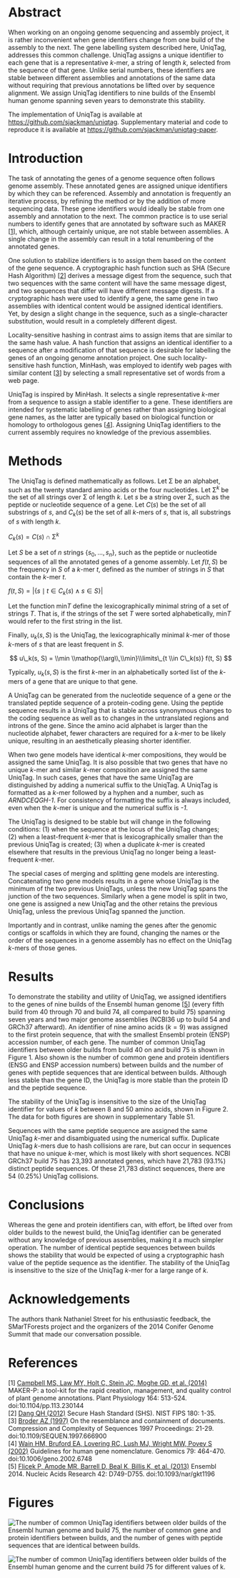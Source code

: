 Abstract
========

When working on an ongoing genome sequencing and assembly project, it is
rather inconvenient when gene identifiers change from one build of the
assembly to the next. The gene labelling system described here, UniqTag,
addresses this common challenge. UniqTag assigns a unique identifier to
each gene that is a representative *k*-mer, a string of length *k*,
selected from the sequence of that gene. Unlike serial numbers, these
identifiers are stable between different assemblies and annotations of
the same data without requiring that previous annotations be lifted over
by sequence alignment. We assign UniqTag identifiers to nine builds of
the Ensembl human genome spanning seven years to demonstrate this
stability.

The implementation of UniqTag is available at
<https://github.com/sjackman/uniqtag>. Supplementary material and code
to reproduce it is available at
<https://github.com/sjackman/uniqtag-paper>.

Introduction
============

The task of annotating the genes of a genome sequence often follows
genome assembly. These annotated genes are assigned unique identifiers
by which they can be referenced. Assembly and annotation is frequently
an iterative process, by refining the method or by the addition of more
sequencing data. These gene identifiers would ideally be stable from one
assembly and annotation to the next. The common practice is to use
serial numbers to identify genes that are annotated by software such as
MAKER [[1](http://dx.doi.org/10.1104/pp.113.230144)], which, although
certainly unique, are not stable between assemblies. A single change in
the assembly can result in a total renumbering of the annotated genes.

One solution to stabilize identifiers is to assign them based on the
content of the gene sequence. A cryptographic hash function such as SHA
(Secure Hash Algorithm)
[[2](http://www.nist.gov/manuscript-publication-search.cfm?pub_id=910977)]
derives a message digest from the sequence, such that two sequences with
the same content will have the same message digest, and two sequences
that differ will have different message digests. If a cryptographic hash
were used to identify a gene, the same gene in two assemblies with
identical content would be assigned identical identifiers. Yet, by
design a slight change in the sequence, such as a single-character
substitution, would result in a completely different digest.

Locality-sensitive hashing in contrast aims to assign items that are
similar to the same hash value. A hash function that assigns an
identical identifier to a sequence after a modification of that sequence
is desirable for labelling the genes of an ongoing genome annotation
project. One such locality-sensitive hash function, MinHash, was
employed to identify web pages with similar content
[[3](http://dx.doi.org/10.1109/SEQUEN.1997.666900)] by selecting a small
representative set of words from a web page.

UniqTag is inspired by MinHash. It selects a single representative
*k*-mer from a sequence to assign a stable identifier to a gene. These
identifiers are intended for systematic labelling of genes rather than
assigning biological gene names, as the latter are typically based on
biological function or homology to orthologous genes
[[4](http://dx.doi.org/10.1006/geno.2002.6748)]. Assigning UniqTag
identifiers to the current assembly requires no knowledge of the
previous assemblies.

Methods
=======

The UniqTag is defined mathematically as follows. Let Σ be an alphabet,
such as the twenty standard amino acids or the four nucleotides. Let
Σ<sup>*k*</sup> be the set of all strings over Σ of length *k*. Let *s*
be a string over Σ, such as the peptide or nucleotide sequence of a
gene. Let *C*(*s*) be the set of all substrings of *s*, and
*C*<sub>*k*</sub>(*s*) be the set of all *k*-mers of *s*, that is, all
substrings of *s* with length *k*.

*C*<sub>*k*</sub>(*s*) = *C*(*s*) ∩ Σ<sup>*k*</sup>

Let *S* be a set of *n* strings {*s*<sub>0</sub>, …, *s*<sub>*n*</sub>},
such as the peptide or nucleotide sequences of all the annotated genes
of a genome assembly. Let *f*(*t*, *S*) be the frequency in *S* of a
*k*-mer *t*, defined as the number of strings in *S* that contain the
*k*-mer *t*.

*f*(*t*, *S*) = |{*s* ∣ *t* ∈ *C*<sub>*k*</sub>(*s*) ∧ *s* ∈ *S*}|

Let the function min*T* define the lexicographically minimal string of a
set of strings *T*. That is, if the strings of the set *T* were sorted
alphabetically, min*T* would refer to the first string in the list.

Finally, *u*<sub>*k*</sub>(*s*, *S*) is the UniqTag, the
lexicographically minimal *k*-mer of those *k*-mers of *s* that are
least frequent in *S*.

$$
u\_k(s, S) = \\min \\mathop{\\arg\\,\\min}\\limits\_{t \\in C\_k(s)} f(t, S)
$$

Typically, *u*<sub>*k*</sub>(*s*, *S*) is the first *k*-mer in an
alphabetically sorted list of the *k*-mers of a gene that are unique to
that gene.

A UniqTag can be generated from the nucleotide sequence of a gene or the
translated peptide sequence of a protein-coding gene. Using the peptide
sequence results in a UniqTag that is stable across synonymous changes
to the coding sequence as well as to changes in the untranslated regions
and introns of the gene. Since the amino acid alphabet is larger than
the nucleotide alphabet, fewer characters are required for a *k*-mer to
be likely unique, resulting in an aesthetically pleasing shorter
identifier.

When two gene models have identical *k*-mer compositions, they would be
assigned the same UniqTag. It is also possible that two genes that have
no unique *k*-mer and similar *k*-mer composition are assigned the same
UniqTag. In such cases, genes that have the same UniqTag are
distinguished by adding a numerical suffix to the UniqTag. A UniqTag is
formatted as a *k*-mer followed by a hyphen and a number, such as
*ARNDCEQGH-1*. For consistency of formatting the suffix is always
included, even when the *k*-mer is unique and the numerical suffix is
*-1*.

The UniqTag is designed to be stable but will change in the following
conditions: (1) when the sequence at the locus of the UniqTag changes;
(2) when a least-frequent *k*-mer that is lexicographically smaller than
the previous UniqTag is created; (3) when a duplicate *k*-mer is created
elsewhere that results in the previous UniqTag no longer being a
least-frequent *k*-mer.

The special cases of merging and splitting gene models are interesting.
Concatenating two gene models results in a gene whose UniqTag is the
minimum of the two previous UniqTags, unless the new UniqTag spans the
junction of the two sequences. Similarly when a gene model is split in
two, one gene is assigned a new UniqTag and the other retains the
previous UniqTag, unless the previous UniqTag spanned the junction.

Importantly and in contrast, unlike naming the genes after the genomic
contigs or scaffolds in which they are found, changing the names or the
order of the sequences in a genome assembly has no effect on the UniqTag
*k*-mers of those genes.

Results
=======

To demonstrate the stability and utility of UniqTag, we assigned
identifiers to the genes of nine builds of the Ensembl human genome
[[5](http://dx.doi.org/10.1093/nar/gkt1196)] (every fifth build from 40
through 70 and build 74, all compared to build 75) spanning seven years
and two major genome assemblies (NCBI36 up to build 54 and GRCh37
afterward). An identifier of nine amino acids (*k* = 9) was assigned to
the first protein sequence, that with the smallest Ensembl protein
(ENSP) accession number, of each gene. The number of common UniqTag
identifiers between older builds from build 40 on and build 75 is shown
in Figure 1. Also shown is the number of common gene and protein
identifiers (ENSG and ENSP accession numbers) between builds and the
number of genes with peptide sequences that are identical between
builds. Although less stable than the gene ID, the UniqTag is more
stable than the protein ID and the peptide sequence.

The stability of the UniqTag is insensitive to the size of the UniqTag
identifier for values of *k* between 8 and 50 amino acids, shown in
Figure 2. The data for both figures are shown in supplementary Table S1.

Sequences with the same peptide sequence are assigned the same UniqTag
*k*-mer and disambiguated using the numerical suffix. Duplicate UniqTag
*k*-mers due to hash collisions are rare, but can occur in sequences
that have no unique *k*-mer, which is most likely with short sequences.
NCBI GRCh37 build 75 has 23,393 annotated genes, which have 21,783
(93.1%) distinct peptide sequences. Of these 21,783 distinct sequences,
there are 54 (0.25%) UniqTag collisions.

Conclusions
===========

Whereas the gene and protein identifiers can, with effort, be lifted
over from older builds to the newest build, the UniqTag identifier can
be generated without any knowledge of previous assemblies, making it a
much simpler operation. The number of identical peptide sequences
between builds shows the stability that would be expected of using a
cryptographic hash value of the peptide sequence as the identifier. The
stability of the UniqTag is insensitive to the size of the UniqTag
*k*-mer for a large range of *k*.

Acknowledgements
================

The authors thank Nathaniel Street for his enthusiastic feedback, the
SMarTForests project and the organizers of the 2014 Conifer Genome
Summit that made our conversation possible.

References
==========

[1] [Campbell MS, Law MY, Holt C, Stein JC, Moghe GD, et al.
(2014)](http://dx.doi.org/10.1104/pp.113.230144) MAKER-P: a tool-kit for
the rapid creation, management, and quality control of plant genome
annotations. Plant Physiology 164: 513-524. doi:10.1104/pp.113.230144  
[2] [Dang QH
(2012)](http://www.nist.gov/manuscript-publication-search.cfm?pub_id=910977)
Secure Hash Standard (SHS). NIST FIPS 180: 1-35.  
[3] [Broder AZ (1997)](http://dx.doi.org/10.1109/SEQUEN.1997.666900) On
the resemblance and containment of documents. Compression and Complexity
of Sequences 1997 Proceedings: 21-29. doi:10.1109/SEQUEN.1997.666900  
[4] [Wain HM, Bruford EA, Lovering RC, Lush MJ, Wright MW, Povey S
(2002)](http://dx.doi.org/10.1006/geno.2002.6748) Guidelines for human
gene nomenclature. Genomics 79: 464-470. doi:10.1006/geno.2002.6748  
[5] [Flicek P, Amode MR, Barrell D, Beal K, Billis K, et al.
(2013)](http://dx.doi.org/10.1093/nar/gkt1196) Ensembl 2014. Nucleic
Acids Research 42: D749-D755. doi:10.1093/nar/gkt1196

Figures
=======

![The number of common UniqTag identifiers between older builds of the
Ensembl human genome and build 75, the number of common gene and protein
identifiers between builds, and the number of genes with peptide
sequences that are identical between builds.](figure/ensembl.png)

![The number of common UniqTag identifiers between older builds of the
Ensembl human genome and the current build 75 for different values of
*k*.](figure/k.png)

